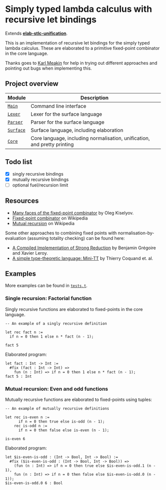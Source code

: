# Simply typed lambda calculus with recursive let bindings

Extends [**elab-stlc-unification**](../elab-stlc-unification).

This is an implementation of recursive let bindings for the simply typed lambda
calculus. These are elaborated to a primitive fixed-point combinator in the core
language.

Thanks goes to [Karl Meakin](https://github.com/Kmeakin) for help in trying out
different approaches and pointing out bugs when implementing this.

## Project overview

| Module        | Description                             |
| ------------- | --------------------------------------- |
| [`Main`]      | Command line interface                  |
| [`Lexer`]     | Lexer for the surface language          |
| [`Parser`]    | Parser for the surface language         |
| [`Surface`]   | Surface language, including elaboration |
| [`Core`]      | Core language, including normalisation, unification, and pretty printing |

[`Main`]: ./Main.ml
[`Lexer`]: ./Lexer.mll
[`Parser`]: ./Parser.mly
[`Surface`]: ./Surface.ml
[`Core`]: ./Core.ml

## Todo list

- [x] singly recursive bindings
- [x] mutually recursive bindings
- [ ] optional fuel/recursion limit

## Resources

- [Many faces of the fixed-point combinator](https://okmij.org/ftp/Computation/fixed-point-combinators.html)
  by Oleg Kiselyov.
- [Fixed-point combinator](https://en.wikipedia.org/wiki/Fixed-point_combinator) on Wikipedia
- [Mutual recursion](https://en.wikipedia.org/wiki/Mutual_recursion) on Wikipedia

Some other approaches to combining fixed points with normalisation-by-evaluation
(assuming totality checking) can be found here:

- [A Compiled Implementation of Strong Reduction](https://xavierleroy.org/publi/strong-reduction.pdf)
  by Benjamin Grégoire and Xavier Leroy.
- [A simple type-theoretic language: Mini-TT](https://web.archive.org/web/20220208175952/https://www.cse.chalmers.se/~bengt/papers/GKminiTT.pdf)
  by Thierry Coquand et. al.

## Examples

More examples can be found in [`tests.t`](tests.t).

### Single recursion: Factorial function

Singly recursive functions are elaborated to fixed-points in the core language.

<!-- $MDX file=examples/fact.txt -->
```
-- An example of a singly recursive definition

let rec fact n :=
  if n = 0 then 1 else n * fact (n - 1);

fact 5
```

Elaborated program:

<!-- $MDX file=examples/fact.stdout -->
```
let fact : Int -> Int :=
  #fix (fact : Int -> Int) =>
    fun (n : Int) => if n = 0 then 1 else n * fact (n - 1);
fact 5 : Int
```

### Mutual recursion: Even and odd functions

Mutually recursive functions are elaborated to fixed-points using tuples:

<!-- $MDX file=examples/even-odd.txt -->
```
-- An example of mutually recursive definitions

let rec is-even n :=
      if n = 0 then true else is-odd (n - 1);
    rec is-odd n :=
      if n = 0 then false else is-even (n - 1);

is-even 6
```

Elaborated program:

<!-- $MDX file=examples/even-odd.stdout -->
```
let $is-even-is-odd : (Int -> Bool, Int -> Bool) :=
  #fix ($is-even-is-odd : (Int -> Bool, Int -> Bool)) =>
    (fun (n : Int) => if n = 0 then true else $is-even-is-odd.1 (n - 1),
    fun (n : Int) => if n = 0 then false else $is-even-is-odd.0 (n - 1));
$is-even-is-odd.0 6 : Bool
```
